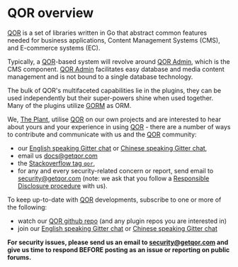 # QOR overview

[QOR](https://github.com/pauradev/qor) is a set of libraries written in Go that abstract common features needed for business applications, Content Management Systems (CMS), and E-commerce systems (EC).

Typically, a [QOR](https://github.com/pauradev/qor)-based system will revolve around [QOR Admin](/admin/README.md), which is the CMS component. [QOR Admin](/admin/README.md) facilitates easy database and media content management and is not bound to a single database technology.

The bulk of QOR's multifaceted capabilities lie in the plugins, they can be used independently but their super-powers shine when used together. Many of the plugins utilize [GORM](https://github.com/jinzhu/gorm) as ORM.

We, [The Plant](https://theplant.jp), utilise [QOR](https://github.com/pauradev/qor) on our own projects and are interested to hear about yours and your experience in using [QOR](https://github.com/pauradev/qor) - there are a number of ways to contribute and communicate with us and the [QOR](https://github.com/qor) community:

* our [English speaking Gitter chat](https://gitter.im/qor/qor "English speaking Gitter chat") or [Chinese speaking Gitter chat](https://gitter.im/qor/qor/china "Chinese speaking Gitter chat"),
* email us [docs@getqor.com](mailto://docs@getqor.com "docs@getqor.com")
* the [Stackoverflow tag `qor`](http://stackoverflow.com/questions/tagged/qor "Stackoverflow tag `qor`"),
* for any and every security-related concern or report, send email to [security@getqor.com](mailto://security@getqor.com "security@getqor.com") (note: we ask that you follow a [Responsible Disclosure procedure](https://en.wikipedia.org/wiki/Responsible_disclosure "Responsible Disclosure procedure") with us).

To keep up-to-date with [QOR](https://github.com/qor) developments, subscribe to one or more of the following:

* watch our [QOR github repo](https://github.com/pauradev/qor "QOR Github repository") (and any plugin repos you are interested in)
* join our [English speaking Gitter chat](https://gitter.im/qor/qor "English speaking Gitter chat") or [Chinese speaking Gitter chat](https://gitter.im/qor/qor/china "Chinese speaking Gitter chat")

**For security issues, please send us an email to [security@getqor.com](mailto://security@getqor.com "security@getqor.com") and give us time to respond BEFORE posting as an issue or reporting on public forums.**

